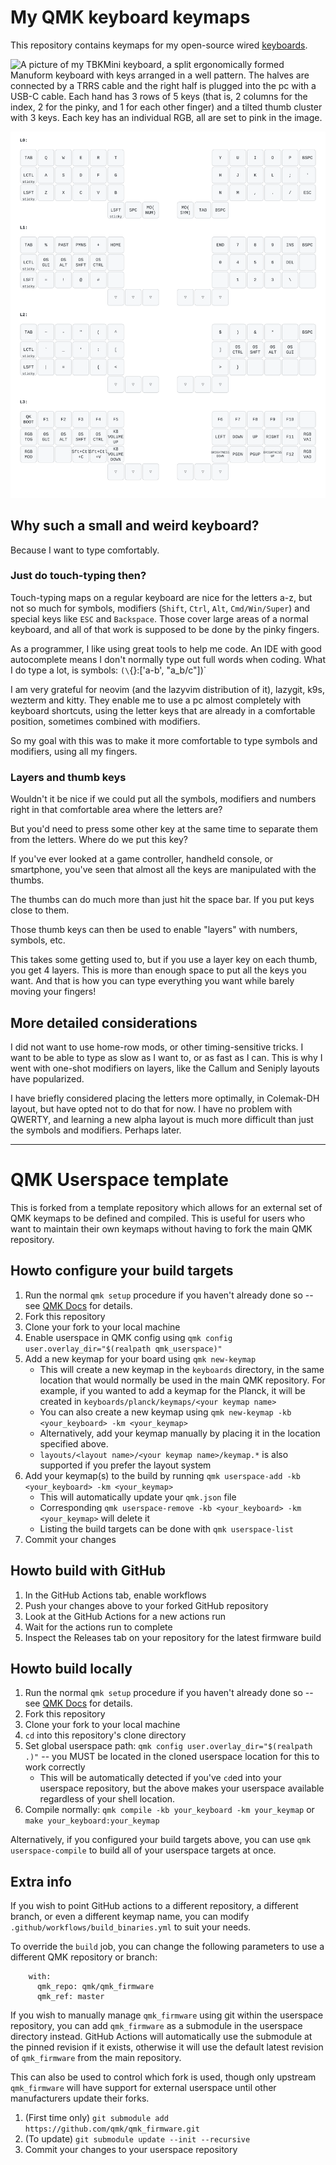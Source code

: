 # My QMK keyboard keymaps

This repository contains keymaps for my open-source wired [keyboards](./keyboards).

![A picture of my TBKMini keyboard, a split ergonomically formed Manuform keyboard with keys arranged in a well pattern. The halves are connected by a TRRS cable and the right half is plugged into the pc with a USB-C cable. Each hand has 3 rows of 5 keys (that is, 2 columns for the index, 2 for the pinky, and 1 for each other finger) and  a tilted thumb cluster with 3 keys. Each key has an individual RGB, all are set to pink in the image.](https://github.com/user-attachments/assets/ac539984-04fb-44c9-b3fd-3959a3ffb93f)


![A visual representation of my keymap for the BastardKB TBKmini split keyboard, with 4 layers, Callum-style one-shot mods, capsword on double-tap of a dedicated shift thumbkey and a few combos](./keyboards/bastardkb/tbkmini/keymaps/fhoekstra/km.svg)

## Why such a small and weird keyboard?

Because I want to type comfortably.

### Just do touch-typing then?

Touch-typing maps on a regular keyboard are nice for the letters a-z, but not so much for symbols, modifiers (`Shift`, `Ctrl`, `Alt`, `Cmd/Win/Super`) and special keys like `ESC` and `Backspace`. Those cover large areas of a normal keyboard, and all of that work is supposed to be done by the pinky fingers.

As a programmer, I like using great tools to help me code. An IDE with good autocomplete means I don't normally type out full words when coding. What I do type a lot, is symbols: `(\`{}:['a-b', "a_b/c"])`

I am very grateful for neovim (and the lazyvim distribution of it), lazygit, k9s, wezterm and kitty. They enable me to use a pc almost completely with keyboard shortcuts, using the letter keys that are already in a comfortable position, sometimes combined with modifiers.

So my goal with this was to make it more comfortable to type symbols and modifiers, using all my fingers.

###  Layers and thumb keys

Wouldn't it be nice if we could put all the symbols, modifiers and numbers right in that comfortable area where the letters are?

But you'd need to press some other key at the same time to separate them from the letters. Where do we put this key?

If you've ever looked at a game controller, handheld console, or smartphone, you've seen that almost all the keys are manipulated with the thumbs.

The thumbs can do much more than just hit the space bar. If you put keys close to them.

Those thumb keys can then be used to enable "layers" with numbers, symbols, etc.

This takes some getting used to, but if you use a layer key on each thumb, you get 4 layers. This is more than enough space to put all the keys you want. And that is how you can type everything you want while barely moving your fingers!

## More detailed considerations

I did not want to use home-row mods, or other timing-sensitive tricks. I want to be able to type as slow as I want to, or as fast as I can. This is why I went with one-shot modifiers on layers, like the Callum and Seniply layouts have popularized.

I have briefly considered placing the letters more optimally, in Colemak-DH layout, but have opted not to do that for now. I have no problem with QWERTY, and learning a new alpha layout is much more difficult than just the symbols and modifiers. Perhaps later.

------
# QMK Userspace template

This is forked from a template repository which allows for an external set of QMK keymaps to be defined and compiled. This is useful for users who want to maintain their own keymaps without having to fork the main QMK repository.

## Howto configure your build targets

1. Run the normal `qmk setup` procedure if you haven't already done so -- see [QMK Docs](https://docs.qmk.fm/#/newbs) for details.
1. Fork this repository
1. Clone your fork to your local machine
1. Enable userspace in QMK config using `qmk config user.overlay_dir="$(realpath qmk_userspace)"`
1. Add a new keymap for your board using `qmk new-keymap`
    * This will create a new keymap in the `keyboards` directory, in the same location that would normally be used in the main QMK repository. For example, if you wanted to add a keymap for the Planck, it will be created in `keyboards/planck/keymaps/<your keymap name>`
    * You can also create a new keymap using `qmk new-keymap -kb <your_keyboard> -km <your_keymap>`
    * Alternatively, add your keymap manually by placing it in the location specified above.
    * `layouts/<layout name>/<your keymap name>/keymap.*` is also supported if you prefer the layout system
1. Add your keymap(s) to the build by running `qmk userspace-add -kb <your_keyboard> -km <your_keymap>`
    * This will automatically update your `qmk.json` file
    * Corresponding `qmk userspace-remove -kb <your_keyboard> -km <your_keymap>` will delete it
    * Listing the build targets can be done with `qmk userspace-list`
1. Commit your changes

## Howto build with GitHub

1. In the GitHub Actions tab, enable workflows
1. Push your changes above to your forked GitHub repository
1. Look at the GitHub Actions for a new actions run
1. Wait for the actions run to complete
1. Inspect the Releases tab on your repository for the latest firmware build

## Howto build locally

1. Run the normal `qmk setup` procedure if you haven't already done so -- see [QMK Docs](https://docs.qmk.fm/#/newbs) for details.
1. Fork this repository
1. Clone your fork to your local machine
1. `cd` into this repository's clone directory
1. Set global userspace path: `qmk config user.overlay_dir="$(realpath .)"` -- you MUST be located in the cloned userspace location for this to work correctly
    * This will be automatically detected if you've `cd`ed into your userspace repository, but the above makes your userspace available regardless of your shell location.
1. Compile normally: `qmk compile -kb your_keyboard -km your_keymap` or `make your_keyboard:your_keymap`

Alternatively, if you configured your build targets above, you can use `qmk userspace-compile` to build all of your userspace targets at once.

## Extra info

If you wish to point GitHub actions to a different repository, a different branch, or even a different keymap name, you can modify `.github/workflows/build_binaries.yml` to suit your needs.

To override the `build` job, you can change the following parameters to use a different QMK repository or branch:
```
    with:
      qmk_repo: qmk/qmk_firmware
      qmk_ref: master
```

If you wish to manually manage `qmk_firmware` using git within the userspace repository, you can add `qmk_firmware` as a submodule in the userspace directory instead. GitHub Actions will automatically use the submodule at the pinned revision if it exists, otherwise it will use the default latest revision of `qmk_firmware` from the main repository.

This can also be used to control which fork is used, though only upstream `qmk_firmware` will have support for external userspace until other manufacturers update their forks.

1. (First time only) `git submodule add https://github.com/qmk/qmk_firmware.git`
1. (To update) `git submodule update --init --recursive`
1. Commit your changes to your userspace repository
